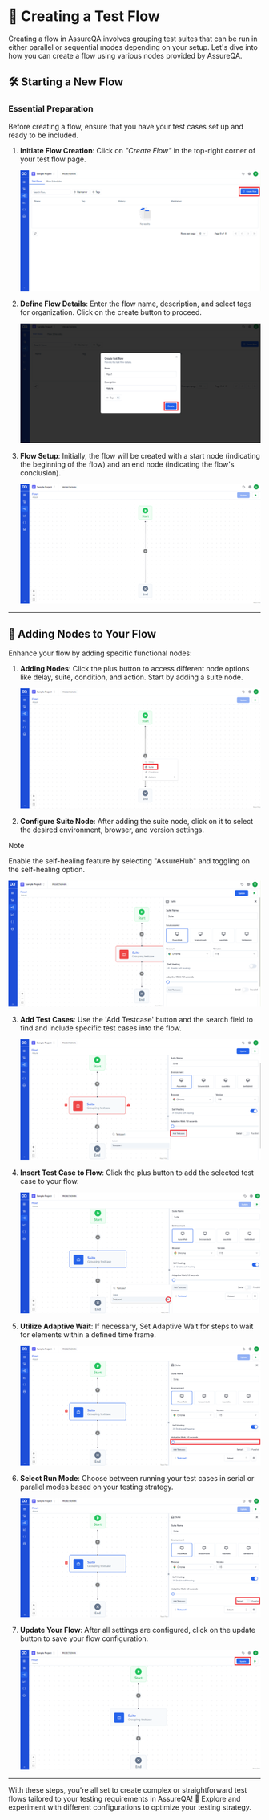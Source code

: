 ﻿# 🚀 Creating a Test Flow 
Creating a flow in AssureQA involves grouping test suites that can be run in either parallel or sequential modes depending on your setup. Let's dive into how you can create a flow using various nodes provided by AssureQA.

## 🛠️ Starting a New Flow

### Essential Preparation

Before creating a flow, ensure that you have your test cases set up and ready to be included.

1. **Initiate Flow Creation**:
   Click on *"Create Flow"* in the top-right corner of your test flow page.

   ![Create Flow](/images/FCK1.png)

2. **Define Flow Details**:
   Enter the flow name, description, and select tags for organization. Click on the create button to proceed.

   ![Flow Details](/images/FCK2.png)

3. **Flow Setup**:
   Initially, the flow will be created with a start node (indicating the beginning of the flow) and an end node (indicating the flow's conclusion).

   ![Flow Setup](/images/FCK3.png)

---

## 🔄 Adding Nodes to Your Flow

Enhance your flow by adding specific functional nodes:

1. **Adding Nodes**:
   Click the plus button to access different node options like delay, suite, condition, and action. Start by adding a suite node.

   ![Add Nodes](/images/FCK4.png)

2. **Configure Suite Node**:
   After adding the suite node, click on it to select the desired environment, browser, and version settings.

> [!Note]  
> Enable the self-healing feature by selecting "AssureHub" and toggling on the self-healing option.

   ![Configure Node](/images/FCK5.png)

3. **Add Test Cases**:
   Use the 'Add Testcase' button and the search field to find and include specific test cases into the flow.

   ![Add Test Cases](/images/FCK6.png)

4. **Insert Test Case to Flow**:
   Click the plus button to add the selected test case to your flow.

   ![Insert Test Case](/images/FCK7.PNG)

5. **Utilize Adaptive Wait**:
   If necessary, Set Adaptive Wait for steps to wait for elements within a defined time frame.

   ![Adaptive Wait](/images/FCK8.png)

6. **Select Run Mode**:
   Choose between running your test cases in serial or parallel modes based on your testing strategy.

   ![Run Mode](/images/FCK9.png)

7. **Update Your Flow**:
   After all settings are configured, click on the update button to save your flow configuration.

   ![Update Flow](/images/FCK10.png)

---

With these steps, you're all set to create complex or straightforward test flows tailored to your testing requirements in AssureQA! 🎉 Explore and experiment with different configurations to optimize your testing strategy.
